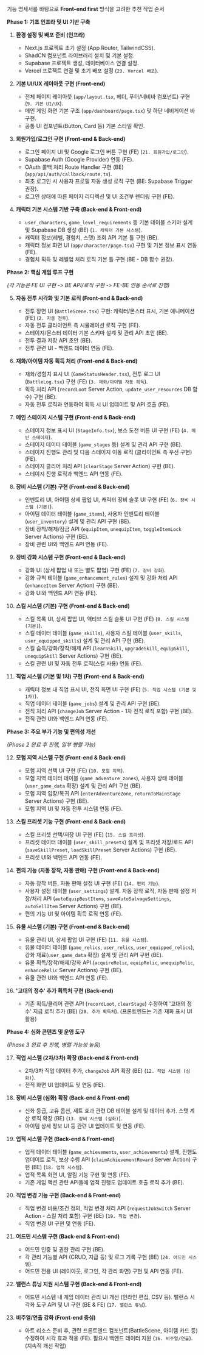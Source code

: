  기능 명세서를 바탕으로 **Front-end first** 방식을 고려한 추천 작업 순서

**Phase 1: 기초 인프라 및 UI 기반 구축**

1.  **환경 설정 및 배포 준비 (인프라)**
    *   Next.js 프로젝트 초기 설정 (App Router, TailwindCSS).
    *   ShadCN 컴포넌트 라이브러리 설치 및 기본 설정.
    *   Supabase 프로젝트 생성, 데이터베이스 연결 설정.
    *   Vercel 프로젝트 연결 및 초기 배포 설정 (`23. Vercel 배포`).

2.  **기본 UI/UX 레이아웃 구현 (Front-end)**
    *   전체 페이지 레이아웃 (`app/layout.tsx`, 헤더, 푸터/네비바 컴포넌트) 구현 (`9. 기본 UI/UX`).
    *   메인 게임 화면 기본 구조 (`app/dashboard/page.tsx`) 및 하단 네비게이션 바 구현.
    *   공통 UI 컴포넌트(Button, Card 등) 기본 스타일 확인.

3.  **회원가입/로그인 구현 (Front-end & Back-end)**
    *   로그인 페이지 UI 및 Google 로그인 버튼 구현 (FE) (`21. 회원가입/로그인`).
    *   Supabase Auth (Google Provider) 연동 (FE).
    *   OAuth 콜백 처리 Route Handler 구현 (BE) (`app/api/auth/callback/route.ts`).
    *   최초 로그인 시 사용자 프로필 자동 생성 로직 구현 (BE: Supabase Trigger 권장).
    *   로그인 상태에 따른 페이지 리디렉션 및 UI 조건부 렌더링 구현 (FE).

4.  **캐릭터 기본 시스템 기반 구축 (Back-end & Front-end)**
    *   `user_characters`, `game_level_requirements` 등 기본 테이블 스키마 설계 및 Supabase DB 생성 (BE) (`1. 캐릭터 기본 시스템`).
    *   캐릭터 정보(레벨, 경험치, 스탯) 조회 API 기본 틀 구현 (BE).
    *   캐릭터 정보 화면 UI (`app/character/page.tsx`) 구현 및 기본 정보 표시 연동 (FE).
    *   경험치 획득 및 레벨업 처리 로직 기본 틀 구현 (BE - DB 함수 권장).

**Phase 2: 핵심 게임 루프 구현**

*(각 기능은 FE UI 구현 -> BE API/로직 구현 -> FE-BE 연동 순서로 진행)*

5.  **자동 전투 시각화 및 기본 로직 (Front-end & Back-end)**
    *   전투 장면 UI (`BattleScene.tsx`) 구현: 캐릭터/몬스터 표시, 기본 애니메이션 (FE) (`2. 자동 전투`).
    *   자동 전투 클라이언트 측 시뮬레이션 로직 구현 (FE).
    *   스테이지/몬스터 데이터 기본 스키마 설계 및 관리 API 초안 (BE).
    *   전투 결과 저장 API 초안 (BE).
    *   전투 관련 UI - 백엔드 데이터 연동 (FE).

6.  **재화/아이템 자동 획득 처리 (Front-end & Back-end)**
    *   재화/경험치 표시 UI (`GameStatusHeader.tsx`), 전투 로그 UI (`BattleLog.tsx`) 구현 (FE) (`3. 재화/아이템 자동 획득`).
    *   획득 처리 API (`recordLoot` Server Action, `update_user_resources` DB 함수) 구현 (BE).
    *   자동 전투 로직과 연동하여 획득 시 UI 업데이트 및 API 호출 (FE).

7.  **메인 스테이지 시스템 구현 (Front-end & Back-end)**
    *   스테이지 정보 표시 UI (`StageInfo.tsx`), 보스 도전 버튼 UI 구현 (FE) (`4. 메인 스테이지`).
    *   스테이지 데이터 테이블 (`game_stages` 등) 설계 및 관리 API 구현 (BE).
    *   스테이지 진행도 관리 및 다음 스테이지 이동 로직 (클라이언트 측 우선 구현) (FE).
    *   스테이지 클리어 처리 API (`clearStage` Server Action) 구현 (BE).
    *   스테이지 진행 로직과 백엔드 API 연동 (FE).

8.  **장비 시스템 (기본) 구현 (Front-end & Back-end)**
    *   인벤토리 UI, 아이템 상세 팝업 UI, 캐릭터 장비 슬롯 UI 구현 (FE) (`6. 장비 시스템 (기본)`).
    *   아이템 데이터 테이블 (`game_items`), 사용자 인벤토리 테이블 (`user_inventory`) 설계 및 관리 API 구현 (BE).
    *   장비 장착/해제/잠금 API (`equipItem`, `unequipItem`, `toggleItemLock` Server Actions) 구현 (BE).
    *   장비 관련 UI와 백엔드 API 연동 (FE).

9.  **장비 강화 시스템 구현 (Front-end & Back-end)**
    *   강화 UI (상세 팝업 내 또는 별도 팝업) 구현 (FE) (`7. 장비 강화`).
    *   강화 규칙 테이블 (`game_enhancement_rules`) 설계 및 강화 처리 API (`enhanceItem` Server Action) 구현 (BE).
    *   강화 UI와 백엔드 API 연동 (FE).

10. **스킬 시스템 (기본) 구현 (Front-end & Back-end)**
    *   스킬 목록 UI, 상세 팝업 UI, 액티브 스킬 슬롯 UI 구현 (FE) (`8. 스킬 시스템 (기본)`).
    *   스킬 데이터 테이블 (`game_skills`), 사용자 스킬 테이블 (`user_skills`, `user_equipped_skills`) 설계 및 관리 API 구현 (BE).
    *   스킬 습득/강화/장착/해제 API (`learnSkill`, `upgradeSkill`, `equipSkill`, `unequipSkill` Server Actions) 구현 (BE).
    *   스킬 관련 UI 및 자동 전투 로직(스킬 사용) 연동 (FE).

11. **직업 시스템 (기본 및 1차) 구현 (Front-end & Back-end)**
    *   캐릭터 정보 내 직업 표시 UI, 전직 화면 UI 구현 (FE) (`5. 직업 시스템 (기본 및 1차)`).
    *   직업 데이터 테이블 (`game_jobs`) 설계 및 관리 API 구현 (BE).
    *   전직 처리 API (`changeJob` Server Action - 1차 전직 로직 포함) 구현 (BE).
    *   전직 관련 UI와 백엔드 API 연동 (FE).

**Phase 3: 주요 부가 기능 및 편의성 개선**

*(Phase 2 완료 후 진행, 일부 병렬 가능)*

12. **모험 지역 시스템 구현 (Front-end & Back-end)**
    *   모험 지역 선택 UI 구현 (FE) (`10. 모험 지역`).
    *   모험 지역 데이터 테이블 (`game_adventure_zones`), 사용자 상태 테이블 (`user_game_data` 확장) 설계 및 관리 API 구현 (BE).
    *   모험 지역 입장/복귀 API (`enterAdventureZone`, `returnToMainStage` Server Actions) 구현 (BE).
    *   모험 지역 UI 및 자동 전투 시스템 연동 (FE).

13. **스킬 프리셋 기능 구현 (Front-end & Back-end)**
    *   스킬 프리셋 선택/저장 UI 구현 (FE) (`15. 스킬 프리셋`).
    *   프리셋 데이터 테이블 (`user_skill_presets`) 설계 및 프리셋 저장/로드 API (`saveSkillPreset`, `loadSkillPreset` Server Actions) 구현 (BE).
    *   프리셋 UI와 백엔드 API 연동 (FE).

14. **편의 기능 (자동 장착, 자동 판매) 구현 (Front-end & Back-end)**
    *   자동 장착 버튼, 자동 판매 설정 UI 구현 (FE) (`14. 편의 기능`).
    *   사용자 설정 테이블 (`user_settings`) 설계. 자동 장착 로직, 자동 판매 설정 저장/처리 API (`autoEquipBestItems`, `saveAutoSalvageSettings`, `autoSellItem` Server Actions) 구현 (BE).
    *   편의 기능 UI 및 아이템 획득 로직 연동 (FE).

15. **유물 시스템 (기본) 구현 (Front-end & Back-end)**
    *   유물 관리 UI, 상세 팝업 UI 구현 (FE) (`11. 유물 시스템`).
    *   유물 데이터 테이블 (`game_relics`, `user_relics`, `user_equipped_relics`), 강화 재료(`user_game_data` 확장) 설계 및 관리 API 구현 (BE).
    *   유물 획득/장착/해제/강화 API (`acquireRelic`, `equipRelic`, `unequipRelic`, `enhanceRelic` Server Actions) 구현 (BE).
    *   유물 관련 UI와 백엔드 API 연동 (FE).

16. **'고대의 정수' 추가 획득처 구현 (Back-end)**
    *   기존 획득/클리어 관련 API (`recordLoot`, `clearStage`) 수정하여 '고대의 정수' 지급 로직 추가 (BE) (`20. 추가 획득처`). (프론트엔드는 기존 재화 표시 UI 활용)

**Phase 4: 심화 콘텐츠 및 운영 도구**

*(Phase 3 완료 후 진행, 병렬 가능성 높음)*

17. **직업 시스템 (2차/3차) 확장 (Back-end & Front-end)**
    *   2차/3차 직업 데이터 추가, `changeJob` API 확장 (BE) (`12. 직업 시스템 (심화)`).
    *   전직 화면 UI 업데이트 및 연동 (FE).

18. **장비 시스템 (심화) 확장 (Back-end & Front-end)**
    *   신화 등급, 고유 옵션, 세트 효과 관련 DB 테이블 설계 및 데이터 추가. 스탯 계산 로직 확장 (BE) (`13. 장비 시스템 (심화)`).
    *   아이템 상세 정보 UI 등 관련 UI 업데이트 및 연동 (FE).

19. **업적 시스템 구현 (Back-end & Front-end)**
    *   업적 데이터 테이블 (`game_achievements`, `user_achievements`) 설계, 진행도 업데이트 로직, 보상 수령 API (`claimAchievementReward` Server Action) 구현 (BE) (`18. 업적 시스템`).
    *   업적 목록 화면 UI, 알림 기능 구현 및 연동 (FE).
    *   기존 게임 액션 관련 API들에 업적 진행도 업데이트 호출 로직 추가 (BE).

20. **직업 변경 기능 구현 (Back-end & Front-end)**
    *   직업 변경 비용/조건 정의, 직업 변경 처리 API (`requestJobSwitch` Server Action - 스킬 처리 포함) 구현 (BE) (`19. 직업 변경`).
    *   직업 변경 UI 구현 및 연동 (FE).

21. **어드민 시스템 구현 (Back-end & Front-end)**
    *   어드민 인증 및 권한 관리 구현 (BE).
    *   각 관리 기능별 API (CRUD, 지급 등) 및 로그 기록 구현 (BE) (`24. 어드민 시스템`).
    *   어드민 전용 UI (레이아웃, 로그인, 각 관리 화면) 구현 및 API 연동 (FE).

22. **밸런스 튜닝 지원 시스템 구현 (Back-end & Front-end)**
    *   어드민 시스템 내 게임 데이터 관리 UI 개선 (인라인 편집, CSV 등). 밸런스 시각화 도구 API 및 UI 구현 (BE & FE) (`17. 밸런스 튜닝`).

23. **비주얼/연출 강화 (Front-end 중심)**
    *   아트 리소스 준비 후, 관련 프론트엔드 컴포넌트(BattleScene, 아이템 카드 등) 수정하여 시각 효과 적용 (FE). 필요시 백엔드 데이터 지원 (`16. 비주얼/연출`). (지속적 개선 작업)
